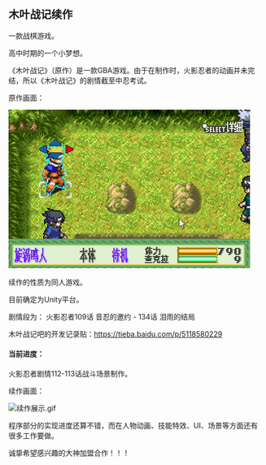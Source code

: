 ## 木叶战记续作

一款战棋游戏。

高中时期的一个小梦想。

《木叶战记》（原作）是一款GBA游戏。由于在制作时，火影忍者的动画并未完结，所以《木叶战记》的剧情截至中忍考试。

原作画面：

![原作展示.gif](./Blog/原作展示.gif)

续作的性质为同人游戏。

目前确定为Unity平台。

剧情段为：
火影忍者109话 音忍的邀约 - 134话 泪雨的结局

木叶战记吧的开发记录贴：https://tieba.baidu.com/p/5118580229

#### 当前进度：

火影忍者剧情112-113话战斗场景制作。

续作画面：

![续作展示.gif](./Blog/续作展示.gif)


程序部分的实现进度还算不错，而在人物动画、技能特效、UI、场景等方面还有很多工作要做。

诚挚希望感兴趣的大神加盟合作！！！
